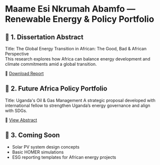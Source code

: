 # Maame Esi Nkrumah Abamfo — Renewable Energy & Policy Portfolio

## 🔹 1. Dissertation Abstract
Title: The Global Energy Transition in African: The Good, Bad & African Perspective  
This research explores how Africa can balance energy development and climate commitments amid a global transition.



📄 [Download Report](./Future_Africa_Policy_Portfolio.pdf)


## 🔹 2. Future Africa Policy Portfolio
Title: Uganda's Oil & Gas Management 
A strategic proposal developed with international fellow to strengthen Uganda’s energy governance and align with SDGs.

📄 [View Abstract](./Energy_Transition_Dissertation_Abstract.pdf)

## 🔹 3. Coming Soon
- Solar PV system design concepts
- Basic HOMER simulations
- ESG reporting templates for African energy projects
